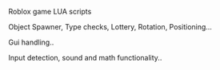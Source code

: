 Roblox game LUA scripts

Object Spawner, Type checks, Lottery, Rotation, Positioning...

Gui handling..

Input detection, sound and math functionality..
